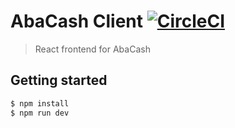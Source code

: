 # AbaCash Client [![CircleCI](https://circleci.com/gh/abakusbackup/abacash-client.svg?style=svg&circle-token=809d350562eff94f9ebe5a690cc86e17d30112be)](https://circleci.com/gh/abakusbackup/abacash-client)

> React frontend for AbaCash

## Getting started
```bash
$ npm install
$ npm run dev
```
